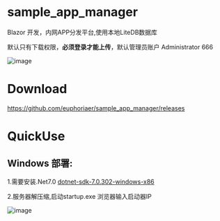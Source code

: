 # sample_app_manager
Blazor 开发，内网APP分发平台,使用本地LiteDB数据库

默认只有下载权限，**必须登录才能上传**，默认管理员账户 Administrator 666

![image](https://github.com/euphoriaer/sample_app_manager/assets/48428549/73e4776c-78e7-4e29-8478-09f663348d38)


# Download 
https://github.com/euphoriaer/sample_app_manager/releases

# QuickUse

## Windows 部署:


1.需要安装.Net7.0 [dotnet-sdk-7.0.302-windows-x86](https://dotnet.microsoft.com/zh-cn/download/dotnet/thank-you/sdk-7.0.302-windows-x86-installer)

2.服务器解压缩,启动startup.exe 浏览器输入启动器IP

![image](https://github.com/euphoriaer/sample_app_manager/assets/48428549/5347247d-1ca2-4961-8fc9-48ddccf8ae4e)



